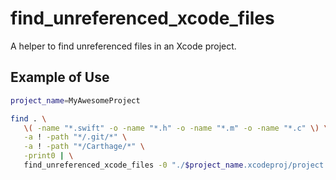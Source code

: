 # find_unreferenced_xcode_files
A helper to find unreferenced files in an Xcode project.

## Example of Use
```bash
project_name=MyAwesomeProject

find . \
   \( -name "*.swift" -o -name "*.h" -o -name "*.m" -o -name "*.c" \) \
   -a ! -path "*/.git/*" \
   -a ! -path "*/Carthage/*" \
   -print0 | \
   find_unreferenced_xcode_files -0 "./$project_name.xcodeproj/project.pbxproj"
```
